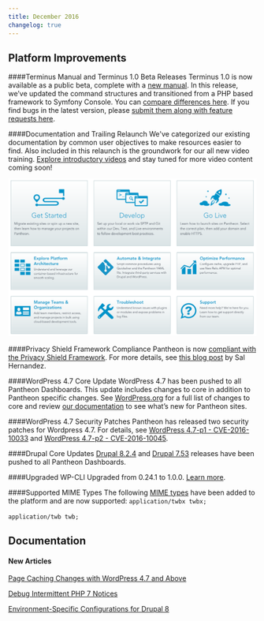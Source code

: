 ```yaml
---
title: December 2016
changelog: true
---
```

## Platform Improvements
####Terminus Manual and Terminus 1.0 Beta Releases
Terminus 1.0 is now available as a public beta, complete with a [new manual](https://pantheon.io/docs/terminus). In this release, we’ve updated the command structures and transitioned from a PHP based framework to Symfony Console. You can [compare differences here](https://pantheon.io/docs/terminus/commands/compare). If you find bugs in the latest version, please [submit them along with feature requests here](http://goto.pantheon.io/wSoVedkGd0000Jcp00C1X05).

####Documentation and Trailing Relaunch
We've categorized our existing documentation by common user objectives to make resources easier to find. Also included in this relaunch is the groundwork for our all new video training. [Explore introductory videos](https://pantheon.io/docs) and stay tuned for more video content coming soon!

![New Docs](/source/docs/assets/images/docs-relaunch.png)


####Privacy Shield Framework Compliance
Pantheon is now [compliant with the Privacy Shield Framework](https://www.privacyshield.gov/participant?id=a2zt0000000TP2CAAW). For more details, see [this blog post](https://pantheon.io/blog/announcing-privacy-shield-framework-compliance) by Sal Hernandez.

####WordPress 4.7 Core Update
WordPress 4.7 has been pushed to all Pantheon Dashboards. This update includes changes to core in addition to Pantheon specific changes. See [WordPress.org](https://wordpress.org/news/2016/12/vaughan/) for a full list of changes to core and review [our documentation](https://pantheon.io/docs/wordpress-4.7-upgrade/) to see what’s new for Pantheon sites.


####WordPress 4.7 Security Patches
Pantheon has released two security patches for Wordpress 4.7. For details, see [WordPress 4.7-p1 - CVE-2016-10033](http://status.pantheon.io/incidents/46rscpq4jk4j) and [WordPress 4.7-p2 - CVE-2016-10045](http://status.pantheon.io/incidents/hbxq7ht52jm0).

####Drupal Core Updates
[Drupal 8.2.4](https://www.drupal.org/project/drupal/releases/8.2.4) and [Drupal 7.53](https://www.drupal.org/project/drupal/releases/7.53) releases have been pushed to all Pantheon Dashboards.

####Upgraded WP-CLI
Upgraded from 0.24.1 to 1.0.0. [Learn more](http://wp-cli.org/blog/version-1.0.0.html).

####Supported MIME Types
The following [MIME types](https://pantheon.io/docs/mime-types/) have been added to the platform and are now supported:
`application/twbx twbx;`

`application/twb twb;`

## Documentation

#### New Articles
[Page Caching Changes with WordPress 4.7 and Above](https://pantheon.io/docs/wordpress-4.7-upgrade/)

[Debug Intermittent PHP 7 Notices](https://pantheon.io/docs/deprecated-constructor-notices/)

[Environment-Specific Configurations for Drupal 8](https://pantheon.io/docs/environment-specific-config-d8/)
